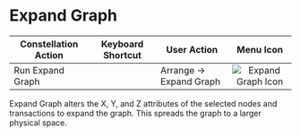 # Expand Graph

<table class="table table-striped">
<thead>
<tr class="header">
<th>Constellation Action</th>
<th>Keyboard Shortcut</th>
<th>User Action</th>
<th style="text-align: center;">Menu Icon</th>
</tr>
</thead>
<tbody>
<tr class="odd">
<td>Run Expand Graph</td>
<td></td>
<td>Arrange -&gt; Expand Graph</td>
<td style="text-align: center;"><img src="../constellation/CoreArrangementPlugins/src/au/gov/asd/tac/constellation/plugins/arrangements/docs/resources/expandGraph.png" alt="Expand Graph Icon" /></td>
</tr>
</tbody>
</table>

Expand Graph alters the X, Y, and Z attributes of the selected nodes and
transactions to expand the graph. This spreads the graph to a larger
physical space.
